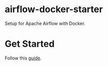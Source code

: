 # airflow-docker-starter

Setup for Apache Airflow with Docker.

# Get Started

Follow this [guide](https://levelup.gitconnected.com/how-to-install-apache-airflow-with-docker-7902be3301b8).
